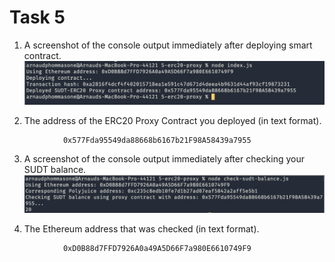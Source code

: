 # Task 5

1. A screenshot of the console output immediately after deploying smart contract.
![](https://github.com/arnaudatcomet/nervos/blob/main/task-5/deploy-erc20.png)

2. The address of the ERC20 Proxy Contract you deployed (in text format).
```
            0x577Fda95549da88668b6167b21F98A58439a7955
```

3. A screenshot of the console output immediately after checking your SUDT balance.
![](https://github.com/arnaudatcomet/nervos/blob/main/task-5/check-sudt-balance.png)

4. The Ethereum address that was checked (in text format).
```
            0xD0B88d7FFD7926A0a49A5D66F7a980E6610749F9
```